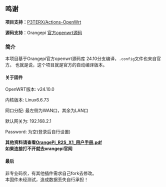 ## 鸣谢
**项目支持：**[P3TERX/Actions-OpenWrt](https://github.com/P3TERX/Actions-OpenWrt)

**源码支持**：Orangepi [官方openwrt源码](https://github.com/orangepi-xunlong/openwrt)

### 简介
本项目基于Orangepi官方openwrt源码库 24.10分支编译，```.config```文件也来自官方。
也就是说，这个项目就是官方的自动编译版本。

#### 关于固件 ####

OpenWRT版本: v24.10.0

内核版本: Linux6.6.73

网口分配: 最左侧为WAN口，其余为LAN口

默认网关为: 192.168.2.1

Password: 为空(登录后自行设置)

**其他资料请查看[OrangePi_R2S_X1_用户手册.pdf](https://pan.baidu.com/s/1peXQPeGqzotsr99hO88Jng?pwd=g6c7)<br/>如果连接打不开就去orangepi官网**

#### 最后 ####
非专业码农，有其他插件需求自己fork去修改。<br/>本固件未经测试，造成数据丢失自行承担！
